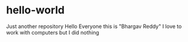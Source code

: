 # hello-world
Just another repository
Hello Everyone this is "Bhargav Reddy"
I love to work with computers but I did nothing
